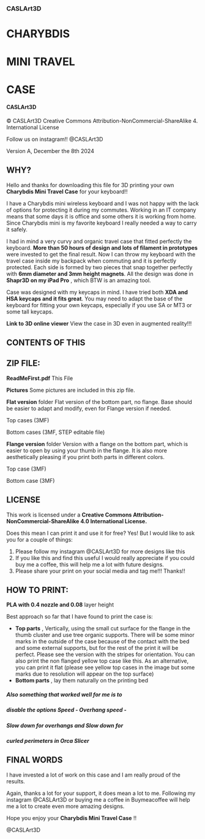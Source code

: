 ### CASLArt3D

# CHARYBDIS
# MINI TRAVEL
# CASE

#### CASLArt3D



© CASLArt3D
Creative Commons Attribution-NonCommercial-ShareAlike 4.
International License

Follow us on instagram!! @CASLArt3D

Version A, December the 8th 2024


## WHY?

Hello and thanks for downloading this file for 3D printing
your own **Charybdis Mini Travel Case** for your keyboard!!

I have a Charybdis mini wireless keyboard and I was not
happy with the lack of options for protecting it during my
commutes. Working in an IT company means that some days
it is office and some others it is working from home. Since
Charybdis mini is my favorite keyboard I really needed a way
to carry it safely.

I had in mind a very curvy and organic travel case that fitted
perfectly the keyboard. **More than 50 hours of design and
lots of filament in prototypes** were invested to get the final
result. Now I can throw my keyboard with the travel case
inside my backpack when commuting and it is perfectly
protected. Each side is formed by two pieces that snap
together perfectly with **6mm diameter and 3mm height
magnets**. All the design was done in **Shapr3D on my iPad
Pro** , which BTW is an amazing tool.

Case was designed with my keycaps in mind. I have tried both
**XDA and HSA keycaps and it fits great**. You may need to
adapt the base of the keyboard for fitting your own keycaps,
especially if you use SA or MT3 or some tall keycaps.


**Link to 3D online viewer** View the case in 3D even in
augmented reality!!!


## CONTENTS OF THIS

## ZIP FILE:

**ReadMeFirst.pdf** This File

**Pictures** Some pictures are included in this
zip file.

**Flat version** folder Flat version of the bottom part, no
flange. Base should be easier to
adapt and modify, even for Flange
version if needed.

Top cases (3MF)

Bottom cases (3MF, STEP editable file)

**Flange version** folder Version with a flange on the
bottom part, which is easier to
open by using your thumb in the
flange. It is also more aesthetically
pleasing if you print both parts in
different colors.

Top case (3MF)

Bottom case (3MF)


## LICENSE

This work is licensed under a **Creative Commons
Attribution-NonCommercial-ShareAlike 4.0 International
License.**

Does this mean I can print it and use it for free? Yes! But I
would like to ask you for a couple of things:

1. Please follow my instagram @CASLArt3D for more designs
like this
2. If you like this and find this useful I would really appreciate
if you could buy me a coffee, this will help me a lot with future
designs.
3. Please share your print on your social media and tag me!!!
Thanks!!


## HOW TO PRINT:

**PLA with 0.4 nozzle and 0.08** layer height

Best approach so far that I have found to print the case is:

- **Top parts** , Vertically, using the small cut surface for the
    flange in the thumb cluster and use tree organic supports.
    There will be some minor marks in the outside of the case
    because of the contact with the bed and some external
    supports, but for the rest of the print it will be perfect.
    Please see the version with the stripes for orientation. You
    can also print the non flanged yellow top case like this. As
    an alternative, you can print it flat (please see yellow top
    cases in the image but some marks due to resolution will
    appear on the top surface)
- **Bottom parts** , lay them naturally on the printing bed

##### Also something that worked well for me is to

##### disable the options Speed - Overhang speed -

##### Slow down for overhangs and Slow down for

##### curled perimeters in Orca Slicer



## FINAL WORDS

I have invested a lot of work on this case and I am really
proud of the results.

Again, thanks a lot for your support, it does mean a lot to me.
Following my instagram @CASLArt3D or buying me a coffee
in Buymeacoffee will help me a lot to create even more
amazing designs.

Hope you enjoy your **Charybdis Mini Travel Case** !!

@CASLArt3D



